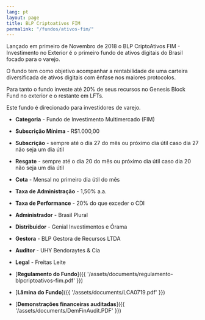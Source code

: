 ```yaml
---
lang: pt
layout: page
title: BLP Criptoativos FIM
permalink: "/fundos/ativos-fim/"
---
```


Lançado em primeiro de Novembro de 2018 o BLP CriptoAtivos FIM - Investimento no Exterior é o primeiro fundo de ativos digitais do Brasil focado para o varejo.

O fundo tem como objetivo acompanhar a rentabilidade de uma carteira diversificada de ativos digitais com ênfase nos maiores protocolos.

Para tanto o fundo investe até 20% de seus recursos no Genesis Block Fund no exterior e o restante em LFTs.

Este fundo é direcionado para investidores de varejo.

- **Categoria** - Fundo de Investimento Multimercado (FIM)
- **Subscrição Mínima** - R$1.000,00
- **Subscrição** - sempre até o dia 27 do mês ou próximo dia útil caso dia 27 não seja um dia útil
- **Resgate** - sempre até o dia 20 do mês ou próximo dia útil caso dia 20 não seja um dia útil
- **Cota** - Mensal no primeiro dia útil do mês
- **Taxa de Administração** - 1,50% a.a.
- **Taxa de Performance** - 20% do que exceder o CDI
- **Administrador** - Brasil Plural
- **Distribuidor** - Genial Investimentos e Órama
- **Gestora** - BLP Gestora de Recursos LTDA
- **Auditor** - UHY Bendoraytes & Cia
- **Legal** - Freitas Leite

- [**Regulamento do Fundo**]({{ '/assets/documents/regulamento-blpcriptoativos-fim.pdf' }})
- [**Lâmina do Fundo**]({{ '/assets/documents/LCA0719.pdf' }})
- [**Demonstrações financeiras auditadas**]({{ '/assets/documents/DemFinAudit.PDF' }})
